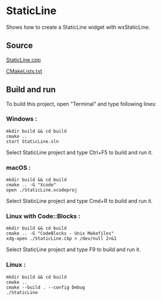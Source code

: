 # StaticLine

Shows how to create a StaticLine widget with wxStaticLine.

## Source

[StaticLine.cpp](StaticLine.cpp)

[CMakeLists.txt](CMakeLists.txt)

## Build and run

To build this project, open "Terminal" and type following lines:

### Windows :

``` shell
mkdir build && cd build
cmake .. 
start StaticLine.sln
```

Select StaticLine project and type Ctrl+F5 to build and run it.

### macOS :

``` shell
mkdir build && cd build
cmake .. -G "Xcode"
open ./StaticLine.xcodeproj
```

Select StaticLine project and type Cmd+R to build and run it.

### Linux with Code::Blocks :

``` shell
mkdir build && cd build
cmake .. -G "CodeBlocks - Unix Makefiles"
xdg-open ./StaticLine.cbp > /dev/null 2>&1
```

Select StaticLine project and type F9 to build and run it.

### Linux :

``` shell
mkdir build && cd build
cmake .. 
cmake --build . --config Debug
./StaticLine
```
